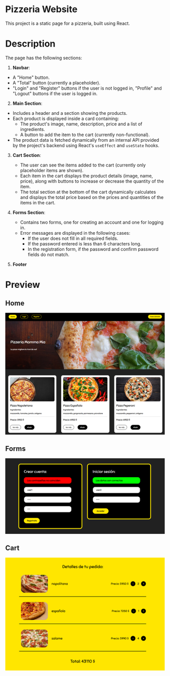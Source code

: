 # Pizzeria Website
This project is a static page for a pizzeria, built using React.

# Description
The page has the following sections:

1) **Navbar**:
  - A "Home" button.
  - A "Total" button (currently a placeholder).
  - "Login" and "Register" buttons if the user is not logged in, "Profile" and "Logout" buttons if the user is logged in.

2) **Main Section**:
- Includes a header and a section showing the products.
- Each product is displayed inside a card containing:
  - The product's image, name, description, price and a list of ingredients.
  - A button to add the item to the cart (currently non-functional).
- The product data is fetched dynamically from an internal API provided by the project's backend using React's `useEffect` and `useState` hooks.

3) **Cart Section**:
   - The user can see the items added to the cart (currently only placeholder items are shown).
   - Each item in the cart displays the product details (image, name, price), along with buttons to increase or decrease the quantity of the item.
   - The total section at the bottom of the cart dynamically calculates and displays the total price based on the prices and quantities of the items in the cart.

4) **Forms Section**:
   - Contains two forms, one for creating an account and one for logging in.
   - Error messages are displayed in the following cases:
     - If the user does not fill in all required fields.
     - If the password entered is less than 6 characters long.
     - In the registration form, if the password and confirm password fields do not match.

5) **Footer**

# Preview
## Home

![Website Preview](./frontend/src/assets/img/preview.png)

## Forms

![Website Preview](./frontend/src/assets/img/preview_forms.png)

## Cart

![Website Preview](./frontend/src/assets/img/preview_cart.png)
